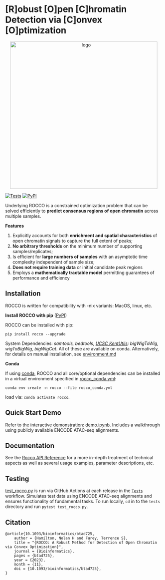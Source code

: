 # [R]obust [O]pen [C]hromatin Detection via [C]onvex [O]ptimization
<p align="center">
<img width="472" alt="logo" src="https://github.com/nolan-h-hamilton/ROCCO/assets/57746191/4e662eda-4899-46fa-ac9f-998e28f592c1">

[![Tests](https://github.com/nolan-h-hamilton/ROCCO/actions/workflows/tests.yml/badge.svg)](https://github.com/nolan-h-hamilton/ROCCO/actions/workflows/tests.yml)
[![PyPI](https://img.shields.io/pypi/v/rocco?label=PyPI%20package&color=blue)](https://pypi.org/project/rocco/)

Underlying ROCCO is a constrained optimization problem that can be solved efficiently to **predict consensus regions of open chromatin** across multiple samples.

**Features**

1. Explicitly accounts for both **enrichment and spatial characteristics** of open chromatin signals to capture the full extent of peaks;
2. **No arbitrary thresholds** on the minimum number of supporting samples/replicates;
3. Is efficient for **large numbers of samples** with an asymptotic time complexity independent of sample size;
4. **Does not require training data** or initial candidate peak regions
5. Employs a **mathematically tractable model** permitting guarantees of performance and efficiency

## Installation

ROCCO is written for compatibility with -nix variants: MacOS, linux, etc.


**Install ROCCO with pip** ([PyPI](https://pypi.org/project/rocco/))

ROCCO can be installed with pip:
  ```
  pip install rocco --upgrade
  ```

System Dependencies: *samtools, bedtools, [UCSC KentUtils](http://hgdownload.soe.ucsc.edu/admin/exe/): bigWigToWig, wigToBigWig, bigWigCat*. All of these are available on conda.  Alternatively, for details
on manual installation, see [environment.md](https://github.com/nolan-h-hamilton/ROCCO/blob/main/docs/environment.md)

**Conda**

If using [conda](https://anaconda.org), ROCCO and all core/optional dependencies can be installed in a virtual environment specified in [rocco_conda.yml](https://github.com/nolan-h-hamilton/ROCCO/blob/main/rocco_conda.yml):

```
conda env create -n rocco --file rocco_conda.yml
```

load via: `conda activate rocco`.

## Quick Start Demo
Refer to the interactive demonstration: [demo.ipynb](https://github.com/nolan-h-hamilton/ROCCO/blob/main/demo/demo.ipynb). Includes a walkthrough using publicly available ENCODE ATAC-seq alignments.

## Documentation
See the [Rocco API Reference](https://nolan-h-hamilton.github.io/ROCCO/rocco/rocco.html) for a more in-depth treatment of technical aspects as well as several usage examples, parameter descriptions, etc.

## Testing
[test_rocco.py](https://github.com/nolan-h-hamilton/ROCCO/blob/main/tests/test_rocco.py) is run via GitHub Actions at each release in the [`Tests`](https://github.com/nolan-h-hamilton/ROCCO/actions/workflows/tests.yml) workflow. Simulates test data using  ENCODE ATAC-seq alignments and ensures functionality of fundamental tasks. To run
locally, `cd` in to the `tests` directory and run `pytest test_rocco.py`.

## Citation
```
@article{10.1093/bioinformatics/btad725,
    author = {Hamilton, Nolan H and Furey, Terrence S},
    title = "{ROCCO: A Robust Method for Detection of Open Chromatin via Convex Optimization}",
    journal = {Bioinformatics},
    pages = {btad725},
    year = {2023},
    month = {11},
    doi = {10.1093/bioinformatics/btad725},
}
```

